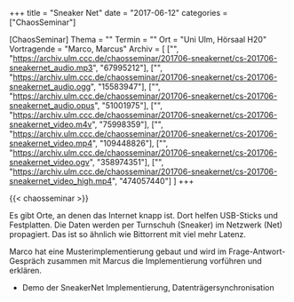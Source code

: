 +++
title = "Sneaker Net"
date = "2017-06-12"
categories = ["ChaosSeminar"]

[ChaosSeminar]
Thema = ""
Termin = ""
Ort = "Uni Ulm, Hörsaal H20"
Vortragende = "Marco, Marcus"
Archiv = [
	["", "https://archiv.ulm.ccc.de/chaosseminar/201706-sneakernet/cs-201706-sneakernet_audio.mp3", "67995212"],
	["", "https://archiv.ulm.ccc.de/chaosseminar/201706-sneakernet/cs-201706-sneakernet_audio.ogg", "15583947"],
	["", "https://archiv.ulm.ccc.de/chaosseminar/201706-sneakernet/cs-201706-sneakernet_audio.opus", "51001975"],
	["", "https://archiv.ulm.ccc.de/chaosseminar/201706-sneakernet/cs-201706-sneakernet_video.m4v", "75998359"],
	["", "https://archiv.ulm.ccc.de/chaosseminar/201706-sneakernet/cs-201706-sneakernet_video.mp4", "109448826"],
	["", "https://archiv.ulm.ccc.de/chaosseminar/201706-sneakernet/cs-201706-sneakernet_video.ogv", "358974351"],
	["", "https://archiv.ulm.ccc.de/chaosseminar/201706-sneakernet/cs-201706-sneakernet_video_high.mp4", "474057440"]
	]
+++

{{< chaosseminar >}}

Es gibt Orte, an denen das Internet knapp ist. Dort helfen USB-Sticks und Festplatten. Die Daten werden per Turnschuh (Sneaker) im Netzwerk (Net) propagiert. Das ist so ähnlich wie Bittorrent mit viel mehr Latenz.

Marco hat eine Musterimplementierung gebaut und wird im Frage-Antwort-Gespräch zusammen mit Marcus die Implementierung vorführen und erklären.

- Demo der SneakerNet Implementierung, Datenträgersynchronisation
